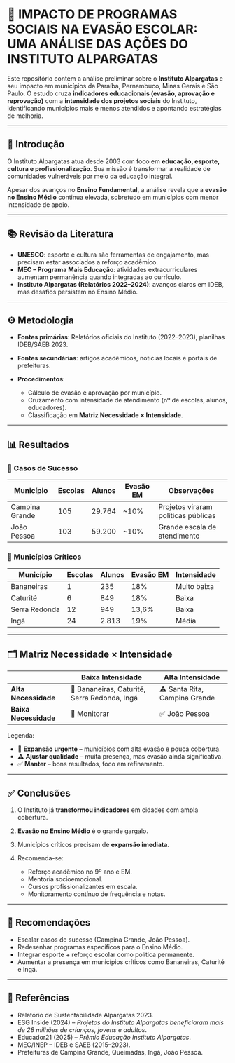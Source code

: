 
# 📘 IMPACTO DE PROGRAMAS SOCIAIS NA EVASÃO ESCOLAR: UMA ANÁLISE DAS AÇÕES DO INSTITUTO ALPARGATAS

Este repositório contém a análise preliminar sobre o **Instituto Alpargatas** e seu impacto em municípios da Paraíba, Pernambuco, Minas Gerais e São Paulo.
O estudo cruza **indicadores educacionais (evasão, aprovação e reprovação)** com a **intensidade dos projetos sociais** do Instituto, identificando municípios mais e menos atendidos e apontando estratégias de melhoria.

---

## 📖 Introdução

O Instituto Alpargatas atua desde 2003 com foco em **educação, esporte, cultura e profissionalização**. Sua missão é transformar a realidade de comunidades vulneráveis por meio da educação integral.

Apesar dos avanços no **Ensino Fundamental**, a análise revela que a **evasão no Ensino Médio** continua elevada, sobretudo em municípios com menor intensidade de apoio.

---

## 📚 Revisão da Literatura

* **UNESCO**: esporte e cultura são ferramentas de engajamento, mas precisam estar associados a reforço acadêmico.
* **MEC – Programa Mais Educação**: atividades extracurriculares aumentam permanência quando integradas ao currículo.
* **Instituto Alpargatas (Relatórios 2022–2024)**: avanços claros em IDEB, mas desafios persistem no Ensino Médio.

---

## ⚙️ Metodologia

* **Fontes primárias**: Relatórios oficiais do Instituto (2022–2023), planilhas IDEB/SAEB 2023.
* **Fontes secundárias**: artigos acadêmicos, notícias locais e portais de prefeituras.
* **Procedimentos**:

  * Cálculo de evasão e aprovação por município.
  * Cruzamento com intensidade de atendimento (nº de escolas, alunos, educadores).
  * Classificação em **Matriz Necessidade × Intensidade**.

---

## 📊 Resultados

### 🔹 Casos de Sucesso

| Município      | Escolas | Alunos | Evasão EM | Observações                         |
| -------------- | ------- | ------ | --------- | ----------------------------------- |
| Campina Grande | 105     | 29.764 | \~10%     | Projetos viraram políticas públicas |
| João Pessoa    | 103     | 59.200 | \~10%     | Grande escala de atendimento        |

### 🔸 Municípios Críticos

| Município     | Escolas | Alunos | Evasão EM | Intensidade |
| ------------- | ------- | ------ | --------- | ----------- |
| Bananeiras    | 1       | 235    | 18%       | Muito baixa |
| Caturité      | 6       | 849    | 18%       | Baixa       |
| Serra Redonda | 12      | 949    | 13,6%     | Baixa       |
| Ingá          | 24      | 2.813  | 19%       | Média       |

---

## 🗂️ Matriz Necessidade × Intensidade

|                       | **Baixa Intensidade**                        | **Alta Intensidade**          |
| --------------------- | -------------------------------------------- | ----------------------------- |
| **Alta Necessidade**  | 🚨 Bananeiras, Caturité, Serra Redonda, Ingá | ⚠️ Santa Rita, Campina Grande |
| **Baixa Necessidade** | 🔎 Monitorar                                 | ✅ João Pessoa                 |

Legenda:

* 🚨 **Expansão urgente** – municípios com alta evasão e pouca cobertura.
* ⚠️ **Ajustar qualidade** – muita presença, mas evasão ainda significativa.
* ✅ **Manter** – bons resultados, foco em refinamento.

---

## ✅ Conclusões

1. O Instituto já **transformou indicadores** em cidades com ampla cobertura.
2. **Evasão no Ensino Médio** é o grande gargalo.
3. Municípios críticos precisam de **expansão imediata**.
4. Recomenda-se:

   * Reforço acadêmico no 9º ano e EM.
   * Mentoria socioemocional.
   * Cursos profissionalizantes em escala.
   * Monitoramento contínuo de frequência e notas.

---

## 🚀 Recomendações

* Escalar casos de sucesso (Campina Grande, João Pessoa).
* Redesenhar programas específicos para o Ensino Médio.
* Integrar esporte + reforço escolar como política permanente.
* Aumentar a presença em municípios críticos como Bananeiras, Caturité e Ingá.

---

## 📌 Referências

* Relatório de Sustentabilidade Alpargatas 2023.
* ESG Inside (2024) – *Projetos do Instituto Alpargatas beneficiaram mais de 28 milhões de crianças, jovens e adultos*.
* Educador21 (2025) – *Prêmio Educação Instituto Alpargatas*.
* MEC/INEP – IDEB e SAEB (2015–2023).
* Prefeituras de Campina Grande, Queimadas, Ingá, João Pessoa.


